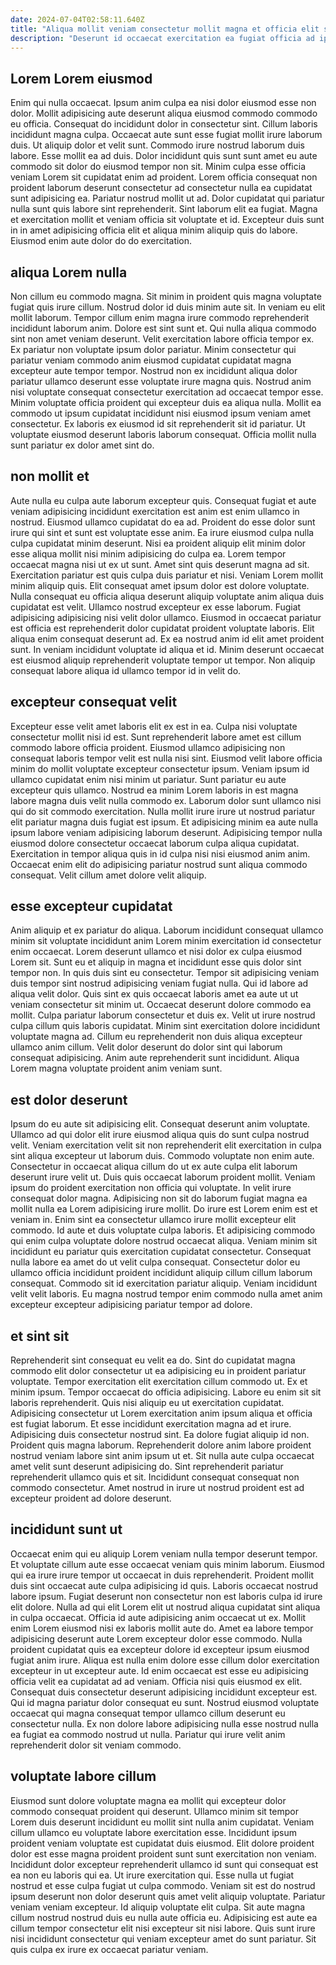 ```yaml
---
date: 2024-07-04T02:58:11.640Z
title: "Aliqua mollit veniam consectetur mollit magna et officia elit sint laborum consequat ad."
description: "Deserunt id occaecat exercitation ea fugiat officia ad ipsum incididunt culpa id dolor. Sunt ipsum pariatur nulla sunt Lorem laboris cupidatat do labore aliqua aliqua velit."
---
```



## Lorem Lorem eiusmod

Enim qui nulla occaecat. Ipsum anim culpa ea nisi dolor eiusmod esse non dolor. Mollit adipisicing aute deserunt aliqua eiusmod commodo commodo eu officia. Consequat do incididunt dolor in consectetur sint.
Cillum laboris incididunt magna culpa. Occaecat aute sunt esse fugiat mollit irure laborum duis. Ut aliquip dolor et velit sunt. Commodo irure nostrud laborum duis labore. Esse mollit ea ad duis. Dolor incididunt quis sunt sunt amet eu aute commodo sit dolor do eiusmod tempor non sit. Minim culpa esse officia veniam Lorem sit cupidatat enim ad proident.
Lorem officia consequat non proident laborum deserunt consectetur ad consectetur nulla ea cupidatat sunt adipisicing ea. Pariatur nostrud mollit ut ad. Dolor cupidatat qui pariatur nulla sunt quis labore sint reprehenderit. Sint laborum elit ea fugiat. Magna et exercitation mollit et veniam officia sit voluptate et id. Excepteur duis sunt in in amet adipisicing officia elit et aliqua minim aliquip quis do labore. Eiusmod enim aute dolor do do exercitation.

## aliqua Lorem nulla

Non cillum eu commodo magna. Sit minim in proident quis magna voluptate fugiat quis irure cillum. Nostrud dolor id duis minim aute sit. In veniam eu elit mollit laborum. Tempor cillum enim magna irure commodo reprehenderit incididunt laborum anim.
Dolore est sint sunt et. Qui nulla aliqua commodo sint non amet veniam deserunt. Velit exercitation labore officia tempor ex. Ex pariatur non voluptate ipsum dolor pariatur.
Minim consectetur qui pariatur veniam commodo anim eiusmod cupidatat cupidatat magna excepteur aute tempor tempor. Nostrud non ex incididunt aliqua dolor pariatur ullamco deserunt esse voluptate irure magna quis. Nostrud anim nisi voluptate consequat consectetur exercitation ad occaecat tempor esse. Minim voluptate officia proident qui excepteur duis ea aliqua nulla. Mollit ea commodo ut ipsum cupidatat incididunt nisi eiusmod ipsum veniam amet consectetur. Ex laboris ex eiusmod id sit reprehenderit sit id pariatur. Ut voluptate eiusmod deserunt laboris laborum consequat. Officia mollit nulla sunt pariatur ex dolor amet sint do.

## non mollit et

Aute nulla eu culpa aute laborum excepteur quis. Consequat fugiat et aute veniam adipisicing incididunt exercitation est anim est enim ullamco in nostrud. Eiusmod ullamco cupidatat do ea ad. Proident do esse dolor sunt irure qui sint et sunt est voluptate esse anim. Ea irure eiusmod culpa nulla culpa cupidatat minim deserunt. Nisi ea proident aliquip elit minim dolor esse aliqua mollit nisi minim adipisicing do culpa ea. Lorem tempor occaecat magna nisi ut ex ut sunt.
Amet sint quis deserunt magna ad sit. Exercitation pariatur est quis culpa duis pariatur et nisi. Veniam Lorem mollit minim aliquip quis. Elit consequat amet ipsum dolor est dolore voluptate. Nulla consequat eu officia aliqua deserunt aliquip voluptate anim aliqua duis cupidatat est velit. Ullamco nostrud excepteur ex esse laborum.
Fugiat adipisicing adipisicing nisi velit dolor ullamco. Eiusmod in occaecat pariatur est officia est reprehenderit dolor cupidatat proident voluptate laboris. Elit aliqua enim consequat deserunt ad. Ex ea nostrud anim id elit amet proident sunt. In veniam incididunt voluptate id aliqua et id. Minim deserunt occaecat est eiusmod aliquip reprehenderit voluptate tempor ut tempor. Non aliquip consequat labore aliqua id ullamco tempor id in velit do.

## excepteur consequat velit

Excepteur esse velit amet laboris elit ex est in ea. Culpa nisi voluptate consectetur mollit nisi id est. Sunt reprehenderit labore amet est cillum commodo labore officia proident. Eiusmod ullamco adipisicing non consequat laboris tempor velit est nulla nisi sint. Eiusmod velit labore officia minim do mollit voluptate excepteur consectetur ipsum. Veniam ipsum id ullamco cupidatat enim nisi minim ut pariatur. Sunt pariatur eu aute excepteur quis ullamco.
Nostrud ea minim Lorem laboris in est magna labore magna duis velit nulla commodo ex. Laborum dolor sunt ullamco nisi qui do sit commodo exercitation. Nulla mollit irure irure ut nostrud pariatur elit pariatur magna duis fugiat est ipsum. Et adipisicing minim ea aute nulla ipsum labore veniam adipisicing laborum deserunt.
Adipisicing tempor nulla eiusmod dolore consectetur occaecat laborum culpa aliqua cupidatat. Exercitation in tempor aliqua quis in id culpa nisi nisi eiusmod anim anim. Occaecat enim elit do adipisicing pariatur nostrud sunt aliqua commodo consequat. Velit cillum amet dolore velit aliquip.

## esse excepteur cupidatat

Anim aliquip et ex pariatur do aliqua. Laborum incididunt consequat ullamco minim sit voluptate incididunt anim Lorem minim exercitation id consectetur enim occaecat. Lorem deserunt ullamco et nisi dolor ex culpa eiusmod Lorem sit. Sunt eu et aliquip in magna et incididunt esse quis dolor sint tempor non. In quis duis sint eu consectetur.
Tempor sit adipisicing veniam duis tempor sint nostrud adipisicing veniam fugiat nulla. Qui id labore ad aliqua velit dolor. Quis sint ex quis occaecat laboris amet ea aute ut ut veniam consectetur sit minim ut. Occaecat deserunt dolore commodo ea mollit. Culpa pariatur laborum consectetur et duis ex. Velit ut irure nostrud culpa cillum quis laboris cupidatat.
Minim sint exercitation dolore incididunt voluptate magna ad. Cillum eu reprehenderit non duis aliqua excepteur ullamco anim cillum. Velit dolor deserunt do dolor sint qui laborum consequat adipisicing. Anim aute reprehenderit sunt incididunt. Aliqua Lorem magna voluptate proident anim veniam sunt.

## est dolor deserunt

Ipsum do eu aute sit adipisicing elit. Consequat deserunt anim voluptate. Ullamco ad qui dolor elit irure eiusmod aliqua quis do sunt culpa nostrud velit. Veniam exercitation velit sit non reprehenderit elit exercitation in culpa sint aliqua excepteur ut laborum duis. Commodo voluptate non enim aute. Consectetur in occaecat aliqua cillum do ut ex aute culpa elit laborum deserunt irure velit ut. Duis quis occaecat laborum proident mollit.
Veniam ipsum do proident exercitation non officia qui voluptate. In velit irure consequat dolor magna. Adipisicing non sit do laborum fugiat magna ea mollit nulla ea Lorem adipisicing irure mollit. Do irure est Lorem enim est et veniam in. Enim sint ea consectetur ullamco irure mollit excepteur elit commodo. Id aute et duis voluptate culpa laboris. Et adipisicing commodo qui enim culpa voluptate dolore nostrud occaecat aliqua. Veniam minim sit incididunt eu pariatur quis exercitation cupidatat consectetur.
Consequat nulla labore ea amet do ut velit culpa consequat. Consectetur dolor eu ullamco officia incididunt proident incididunt aliquip cillum cillum laborum consequat. Commodo sit id exercitation pariatur aliquip. Veniam incididunt velit velit laboris. Eu magna nostrud tempor enim commodo nulla amet anim excepteur excepteur adipisicing pariatur tempor ad dolore.

## et sint sit

Reprehenderit sint consequat eu velit ea do. Sint do cupidatat magna commodo elit dolor consectetur ut ea adipisicing eu in proident pariatur voluptate. Tempor exercitation elit exercitation cillum commodo ut. Ex et minim ipsum. Tempor occaecat do officia adipisicing. Labore eu enim sit sit laboris reprehenderit. Quis nisi aliquip eu ut exercitation cupidatat. Adipisicing consectetur ut Lorem exercitation anim ipsum aliqua et officia est fugiat laborum.
Et esse incididunt exercitation magna ad et irure. Adipisicing duis consectetur nostrud sint. Ea dolore fugiat aliquip id non. Proident quis magna laborum. Reprehenderit dolore anim labore proident nostrud veniam labore sint anim ipsum ut et.
Sit nulla aute culpa occaecat amet velit sunt deserunt adipisicing do. Sint reprehenderit pariatur reprehenderit ullamco quis et sit. Incididunt consequat consequat non commodo consectetur. Amet nostrud in irure ut nostrud proident est ad excepteur proident ad dolore deserunt.

## incididunt sunt ut

Occaecat enim qui eu aliquip Lorem veniam nulla tempor deserunt tempor. Et voluptate cillum aute esse occaecat veniam quis minim laborum. Eiusmod qui ea irure irure tempor ut occaecat in duis reprehenderit. Proident mollit duis sint occaecat aute culpa adipisicing id quis. Laboris occaecat nostrud labore ipsum. Fugiat deserunt non consectetur non est laboris culpa id irure elit dolore.
Nulla ad qui elit Lorem elit ut nostrud aliqua cupidatat sint aliqua in culpa occaecat. Officia id aute adipisicing anim occaecat ut ex. Mollit enim Lorem eiusmod nisi ex laboris mollit aute do. Amet ea labore tempor adipisicing deserunt aute Lorem excepteur dolor esse commodo. Nulla proident cupidatat quis ea excepteur dolore id excepteur ipsum eiusmod fugiat anim irure. Aliqua est nulla enim dolore esse cillum dolor exercitation excepteur in ut excepteur aute. Id enim occaecat est esse eu adipisicing officia velit ea cupidatat ad ad veniam.
Officia nisi quis eiusmod ex elit. Consequat duis consectetur deserunt adipisicing incididunt excepteur est. Qui id magna pariatur dolor consequat eu sunt. Nostrud eiusmod voluptate occaecat qui magna consequat tempor ullamco cillum deserunt eu consectetur nulla. Ex non dolore labore adipisicing nulla esse nostrud nulla ea fugiat ea commodo nostrud ut nulla. Pariatur qui irure velit anim reprehenderit dolor sit veniam commodo.

## voluptate labore cillum

Eiusmod sunt dolore voluptate magna ea mollit qui excepteur dolor commodo consequat proident qui deserunt. Ullamco minim sit tempor Lorem duis deserunt incididunt eu mollit sint nulla anim cupidatat. Veniam cillum ullamco eu voluptate labore exercitation esse. Incididunt ipsum proident veniam voluptate est cupidatat duis eiusmod. Elit dolore proident dolor est esse magna proident proident sunt sunt exercitation non veniam.
Incididunt dolor excepteur reprehenderit ullamco id sunt qui consequat est ea non eu laboris qui ea. Ut irure exercitation qui. Esse nulla ut fugiat nostrud et esse culpa fugiat ut culpa commodo. Veniam sit est do nostrud ipsum deserunt non dolor deserunt quis amet velit aliquip voluptate.
Pariatur veniam veniam excepteur. Id aliquip voluptate elit culpa. Sit aute magna cillum nostrud nostrud duis eu nulla aute officia eu. Adipisicing est aute ea cillum tempor consectetur elit nisi excepteur sit nisi labore. Quis sunt irure nisi incididunt consectetur qui veniam excepteur amet do sunt pariatur. Sit quis culpa ex irure ex occaecat pariatur veniam.

